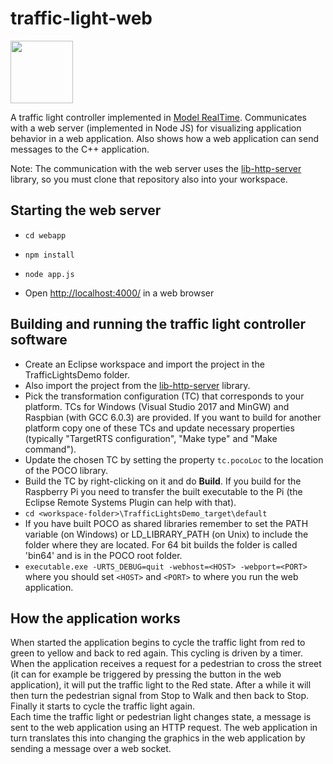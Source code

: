 # traffic-light-web
<img src="https://github.com/hcl-pnp-rtist/traffic-light-web/blob/master/webapp/public/images/screenshot.png" width="100" height="100">

A traffic light controller implemented in [Model RealTime](https://www.hcl-software.com/devops-model-realtime). Communicates with a web server (implemented in Node JS) for visualizing application behavior in a web application. Also shows how a web application can send messages to the C++ application.

Note: The communication with the web server uses the [lib-http-server](https://github.com/HCL-TECH-SOFTWARE/lib-http-server) library, so you must clone that repository also into your workspace.

## Starting the web server
* `cd webapp`

* `npm install`

* `node app.js`

* Open [http://localhost:4000/](http://localhost:4000/) in a web browser

## Building and running the traffic light controller software
* Create an Eclipse workspace and import the project in the TrafficLightsDemo folder.
* Also import the project from the [lib-http-server](https://github.com/HCL-TECH-SOFTWARE/lib-http-server) library.
* Pick the transformation configuration (TC) that corresponds to your platform. TCs for Windows (Visual Studio 2017 and MinGW) and Raspbian (with GCC 6.0.3) are provided. If you want to build for another platform copy one of these TCs and update necessary properties (typically "TargetRTS configuration", "Make type" and "Make command").
* Update the chosen TC by setting the property `tc.pocoLoc` to the location of the POCO library.
* Build the TC by right-clicking on it and do **Build**. If you build for the Raspberry Pi you need to transfer the built executable to the Pi (the Eclipse Remote Systems Plugin can help with that).
* `cd <workspace-folder>\TrafficLightsDemo_target\default`
* If you have built POCO as shared libraries remember to set the PATH variable (on Windows) or LD\_LIBRARY\_PATH (on Unix) to include the folder where they are located. For 64 bit builds the folder is called 'bin64' and is in the POCO root folder. 
* `executable.exe -URTS_DEBUG=quit -webhost=<HOST> -webport=<PORT>` where you should set `<HOST>` and `<PORT>` to where you run the web application.

## How the application works
When started the application begins to cycle the traffic light from red to green to yellow and back to red again. This cycling is driven by a timer. When the application receives a request for a pedestrian to cross the street (it can for example be triggered by pressing the button in the web application), it will put the traffic light to the Red state. After a while it will then turn the pedestrian signal from Stop to Walk and then back to Stop. Finally it starts to cycle the traffic light again.  
Each time the traffic light or pedestrian light changes state, a message is sent to the web application using an HTTP request. The web application in turn translates this into changing the graphics in the web application by sending a message over a web socket.
